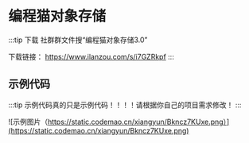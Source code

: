 # 编程猫对象存储 <Badge type="tip" text="2025/7/19 正常服务" /><Badge type="warning" text="推荐指数🌟🌟🌟🌟🌟" />

:::tip 下载
社群群文件搜“编程猫对象存储3.0”

下载链接： https://www.ilanzou.com/s/i7GZRkpf <Badge type="warning" text="截止 2025/7/19 最新版" />
:::

## 示例代码

:::tip 示例代码真的只是示例代码！！！！请根据你自己的项目需求修改！
:::

![示例图片（https://static.codemao.cn/xiangyun/Bkncz7KUxe.png）](https://static.codemao.cn/xiangyun/Bkncz7KUxe.png)

